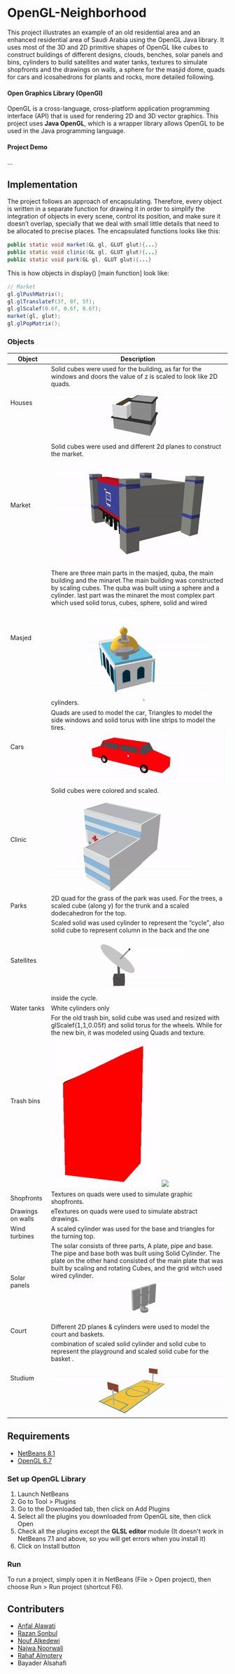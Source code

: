 #  OpenGL-Neighborhood
This project illustrates an example of an old residential area and an enhanced residential area of Saudi Arabia using the OpenGL Java library. 
It uses most of the 3D and 2D primitive shapes of OpenGL like cubes to construct buildings of different designs, clouds, benches, solar panels and bins, cylinders to build satellites and water tanks, textures to simulate shopfronts and the drawings on walls, a sphere for the masjid dome, quads for cars and icosahedrons for plants and rocks, more detailed following.

#### Open Graphics Library (OpenGl) 
OpenGL is a cross-language, cross-platform application programming interface (API) that is used for rendering 2D and 3D vector graphics. This project uses  **Java OpenGL**, which is a wrapper library allows OpenGL to be used in the Java programming language.

#### Project Demo
...
##  Implementation 
The project follows an approach of encapsulating. Therefore, every object is written in a separate function for drawing it in order to simplify the integration of objects in every scene, control its position, and make sure it doesn’t overlap, specially that we deal with small little details that need to be allocated to precise places. The encapsulated functions looks like this:
```java
public static void market(GL gl, GLUT glut){...}
public static void clinic(GL gl, GLUT glut){...}
public static void park(GL gl, GLUT glut){...}
```

This is how objects in display() [main function] look like:
```java
// Market 
gl.glPushMatrix();
gl.glTranslatef(3f, 0f, 5f);
gl.glScalef(0.6f, 0.6f, 0.6f);
market(gl, glut);
gl.glPopMatrix();
```
### Objects 
| Object | Description |
|--|--|
|Houses| Solid cubes were used for the building, as far for the windows and doors the value of z is scaled to look like 2D quads. ![Modern-House](https://github.com/ANFALATAWI/OpenGL-Neighborhood/blob/master/Repo-materials/Gifs/Modern_House.gif) |
|Market|Solid cubes were used and different 2d planes to construct the market.![](https://github.com/ANFALATAWI/OpenGL-Neighborhood/blob/master/Repo-materials/Gifs/Market.gif)|
|Masjed|There are three main parts in the masjed, quba, the main building and the minaret.The main building was constructed by scaling cubes. The quba was built using a sphere and a cylinder. last part was the minaret the most complex part which used solid torus, cubes, sphere, solid and wired cylinders. ![](https://github.com/ANFALATAWI/OpenGL-Neighborhood/blob/master/Repo-materials/Gifs/NewMajiid.gif)|
|Cars|Quads are used to model the car, Triangles to model the side windows and solid torus with line strips to model the tires. ![](https://github.com/ANFALATAWI/OpenGL-Neighborhood/blob/master/Repo-materials/Gifs/car.gif)|
|Clinic|Solid cubes were colored and scaled. ![](https://github.com/ANFALATAWI/OpenGL-Neighborhood/blob/master/Repo-materials/Gifs/aClinic.gif)|
|Parks|2D quad for the grass of the park was used. For the trees, a scaled cube (along y) for the trunk and a scaled dodecahedron for the top.|
|Satellites|Scaled solid was used cylinder to represent the “cycle”, also solid cube to represent column in the back and the one inside the cycle. ![](https://github.com/ANFALATAWI/OpenGL-Neighborhood/blob/master/Repo-materials/Gifs/Satil.gif)|
|Water tanks|White cylinders only|
|Trash bins|For the old trash bin, solid cube was used and resized with glScalef(1,1,0.05f) and solid torus for the wheels. While for the new bin, it was modeled using Quads and texture. ![](https://github.com/ANFALATAWI/OpenGL-Neighborhood/blob/master/Repo-materials/Gifs/NewBin.gif) ![](hhttps://github.com/ANFALATAWI/OpenGL-Neighborhood/blob/master/Repo-materials/Gifs/Old%20Bin.gif)|
|Shopfronts|Textures on quads were used to simulate graphic shopfronts.|
|Drawings on walls|eTextures on quads were used to simulate abstract drawings.|
|Wind turbines|A scaled cylinder was used for the base and triangles for the turning top.|
|Solar panels|The solar consists of three parts, A plate, pipe and base. The pipe and base both was built using Solid Cylinder. The plate on the other hand consisted of the main plate that was built by scaling and rotating Cubes, and the grid witch used wired cylinder. ![](https://github.com/ANFALATAWI/OpenGL-Neighborhood/blob/master/Repo-materials/Gifs/SolarPanel.gif)|
|Court|Different 2D planes & cylinders were used to model the court and baskets.|
|Studium|combination of scaled solid cylinder and solid cube to represent the playground and scaled solid cube for the basket . ![](https://github.com/ANFALATAWI/OpenGL-Neighborhood/blob/master/Repo-materials/Gifs/Studium.gif)|

##  Requirements
- [NetBeans 8.1](https://netbeans.org/downloads/8.1/)
- [OpenGL 6.7](http://plugins.netbeans.org/plugin/3260/netbeans-opengl-pack) 
### Set up OpenGL Library
1. Launch NetBeans
2. Go to Tool > Plugins
3. Go to the Downloaded tab, then click on Add Plugins
4. Select all the plugins you downloaded from OpenGL site, then click Open
5. Check all the plugins except the **GLSL editor** module (It doesn't work in NetBeans 7.1 and above, so you will get errors when you install it)
6. Click on Install button

### Run
To run a project, simply open it in NetBeans (File > Open project), then choose Run > Run project (shortcut F6).

##  Contributers
-  [Anfal Alawati](https://github.com/ANFALATAWI)
- [Razan Sonbul](https://github.com/RazanSon)
- [Nouf Alkedewi](https://github.com/NoufNassr)
- [Najwa Noorwali](https://github.com/najwaWali)
- [Rahaf Almotery](https://github.com/RahafTalal)
- Bayader Alsahafi 
